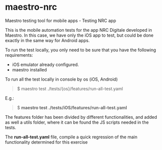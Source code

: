 # maestro-nrc
Maestro testing tool for mobile apps - Testing NRC app

This is the mobile automation tests for the app NRC Digitale developed in Maestro. In this case, we have only the iOS app to test, but could be done exactly in the same way for Android apps.

To run the test locally, you only need to be sure that you have the following requirements:
- iOS emulator already configured.
- maestro installed

To run all the test locally in console by os (iOS, Android)
 > $ maestro test ./tests/{os}/features/run-all-test.yaml

 E.g.: 
 > $ **maestro test ./tests/iOS/features/run-all-test.yaml**

The features folder has been divided by different functionalities, and added as well a utils folder, where it can be found the JS scripts needed in the tests.

The **run-all-test.yaml** file, compile a quick regression of the main functionality determined for this exercise